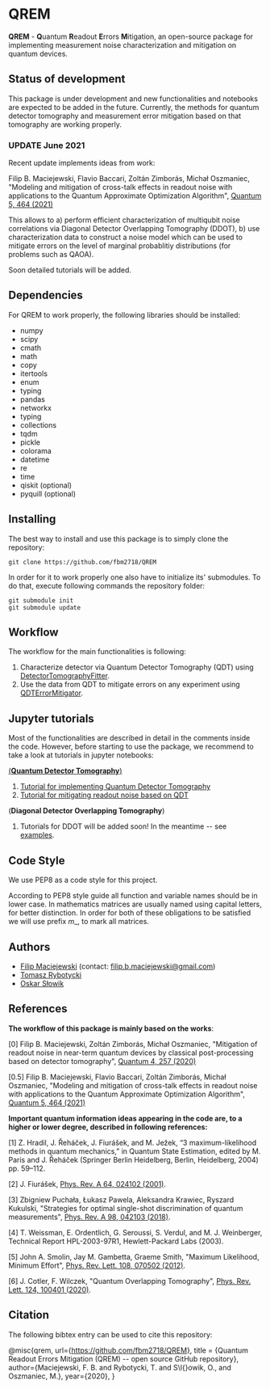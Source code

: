# QREM
**QREM** - **Q**uantum **R**eadout **E**rrors **M**itigation, an open-source package for implementing 
measurement noise characterization and mitigation on quantum devices.

  
## Status of development
This package is under development and new functionalities and notebooks are expected to be added in the future.
Currently, the methods for quantum detector tomography and measurement error mitigation based on that tomography are
working properly. 

### UPDATE June 2021
Recent update implements ideas from work:

Filip B. Maciejewski, Flavio Baccari, Zoltán Zimborás, Michał Oszmaniec, "Modeling and mitigation of cross-talk effects in readout noise with applications to the Quantum Approximate Optimization Algorithm", 
[Quantum 5, 464 (2021)](https://quantum-journal.org/papers/q-2021-06-01-464/)

This allows to
a) perform efficient characterization of multiqubit noise correlations via Diagonal Detector Overlapping Tomography (DDOT),
b) use characterization data to construct a noise model which can be used to mitigate errors on the level of marginal probablitiy distributions (for problems such as QAOA).

Soon detailed tutorials will be added. 
  
## Dependencies
For QREM to work properly,  the following libraries should be installed:
* numpy
* scipy
* cmath
* math
* copy
* itertools
* enum
* typing
* pandas
* networkx
* typing
* collections
* tqdm 
* pickle
* colorama
* datetime
* re
* time
* qiskit (optional)
* pyquill (optional)


## Installing 
The best way to install and use this package is to simply clone the repository:
```
git clone https://github.com/fbm2718/QREM
```
In order for it to work properly one also have to initialize its' submodules. To do that, execute following commands
the repository folder:
```
git submodule init
git submodule update
```

## Workflow
The workflow for the main functionalities is following:

1. Characterize detector via Quantum Detector Tomography (QDT) using
[DetectorTomographyFitter](DetectorTomography.py).
2. Use the data from QDT to mitigate errors on any experiment using
[QDTErrorMitigator](QDTErrorMitigator.py).

## Jupyter tutorials
Most of the functionalities are described in detail in the comments inside the code. However, before starting to use the
package, we recommend to take a look at tutorials in jupyter notebooks:

[(**Quantum Detector Tomography**)](Tutorials/QDT)
1. [Tutorial for implementing Quantum Detector Tomography](Tutorials/QDT/01_implementing_QDT.ipynb)
2. [Tutorial for mitigating readout noise based on QDT](Tutorials/QDT/02_error_mitigation.ipynb)

(**Diagonal Detector Overlapping Tomography**)
1. Tutorials for DDOT will be added soon! In the meantime -- see [examples](examples).

## Code Style
We use PEP8 as a code style for this project.

According to PEP8 style guide all function and variable names should be in lower case. In mathematics matrices
are usually named using capital letters, for better distinction. In order for both of these obligations to be satisfied
we will use prefix _m__, to mark all matrices.


## Authors

- [Filip Maciejewski](https://github.com/fbm2718) (contact: filip.b.maciejewski@gmail.com)
- [Tomasz Rybotycki](https://github.com/Tomev)
- [Oskar Słowik](https://github.com/Feigenbaum4669)


 ## References
**The workflow of this package is mainly based on the works**:
  
[0] Filip B. Maciejewski, Zoltán Zimborás, Michał Oszmaniec, "Mitigation of readout noise in near-term quantum devices
by classical post-processing based on detector tomography", 
[Quantum 4, 257 (2020)](https://quantum-journal.org/papers/q-2020-04-24-257/)

[0.5] Filip B. Maciejewski, Flavio Baccari, Zoltán Zimborás, Michał Oszmaniec, 
"Modeling and mitigation of cross-talk effects in readout noise with applications to the Quantum Approximate Optimization Algorithm", 
[Quantum 5, 464 (2021)](https://quantum-journal.org/papers/q-2021-06-01-464/)
  
**Important quantum information ideas appearing in the code are, to a higher or lower degree, described in following 
references:**
  
[1] Z. Hradil, J. Řeháček, J. Fiurášek, and M. Ježek, “3 maximum-likelihood methods in quantum mechanics,” in Quantum
State Estimation, edited by M. Paris and J. Řeháček (Springer Berlin Heidelberg, Berlin, Heidelberg, 2004) pp. 59–112.

[2] J. Fiurášek, [Phys. Rev. A 64, 024102 (2001)](https://arxiv.org/abs/quant-ph/0101027v2).

[3] Zbigniew Puchała, Łukasz Pawela, Aleksandra Krawiec, Ryszard Kukulski, "Strategies for optimal single-shot
discrimination of quantum measurements", [Phys. Rev. A 98, 042103 (2018)](https://arxiv.org/abs/1804.05856).

[4] T. Weissman, E. Ordentlich, G. Seroussi, S. Verdul, and M. J. Weinberger, Technical Report HPL-2003-97R1,
Hewlett-Packard Labs (2003).

[5] John A. Smolin, Jay M. Gambetta, Graeme Smith, "Maximum Likelihood, Minimum Effort", [Phys. Rev. Lett. 108, 070502
(2012)](https://arxiv.org/abs/1106.5458).

[6] J. Cotler, F. Wilczek, "Quantum Overlapping Tomography", [Phys. Rev. Lett. 124, 100401 (2020)](https://arxiv.org/abs/1908.02754).


## Citation
The following bibtex entry can be used to cite this repository:

@misc{qrem,
   url={https://github.com/fbm2718/QREM},
   title = {Quantum Readout Errors Mitigation (QREM) -- open source GitHub repository},
   author={Maciejewski, F. B. and Rybotycki, T. and S\l{}owik, O., and Oszmaniec, M.},
   year={2020},
}




